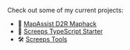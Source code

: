 Check out some of my current projects:

- :scroll: [MapAssist D2R Maphack](https://mapassist.github.io)
- :robot: [Screeps TypeScript Starter](https://github.com/admon84/screeps-typescript-starter)
- :hammer_and_wrench: [Screeps Tools](https://screeps.admon.dev)
